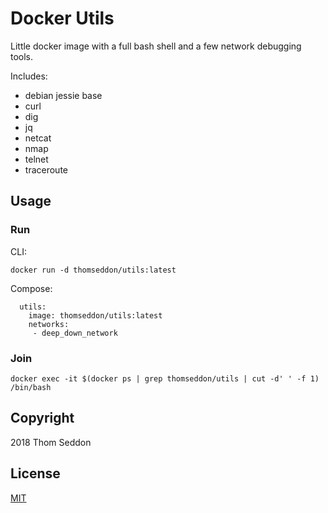 
# Docker Utils

Little docker image with a full bash shell and a few network debugging tools.

Includes:

* debian jessie base
* curl
* dig
* jq
* netcat
* nmap
* telnet
* traceroute

## Usage

### Run

CLI:

```
docker run -d thomseddon/utils:latest
```

Compose:

```
  utils:
    image: thomseddon/utils:latest
    networks:
     - deep_down_network
```

### Join

```
docker exec -it $(docker ps | grep thomseddon/utils | cut -d' ' -f 1) /bin/bash
```

## Copyright

2018 Thom Seddon

## License

[MIT](https://github.com/thomseddon/traefik-forward-auth/blob/master/LICENSE.md)
